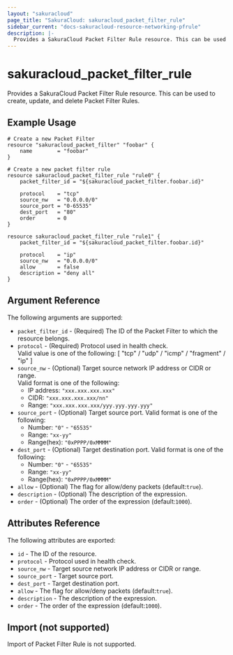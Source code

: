 ```yaml
---
layout: "sakuracloud"
page_title: "SakuraCloud: sakuracloud_packet_filter_rule"
sidebar_current: "docs-sakuracloud-resource-networking-pfrule"
description: |-
  Provides a SakuraCloud Packet Filter Rule resource. This can be used to create, update, and delete Packet Filter Rules.
---
```


# sakuracloud\_packet\_filter\_rule

Provides a SakuraCloud Packet Filter Rule resource. This can be used to create, update, and delete Packet Filter Rules.

## Example Usage

```hcl
# Create a new Packet Filter
resource "sakuracloud_packet_filter" "foobar" {
    name        = "foobar"
}

# Create a new packet filter rule
resource sakuracloud_packet_filter_rule "rule0" {
    packet_filter_id = "${sakuracloud_packet_filter.foobar.id}"

 	protocol    = "tcp"
	source_nw   = "0.0.0.0/0"
	source_port = "0-65535"
	dest_port   = "80"
	order       = 0
}

resource sakuracloud_packet_filter_rule "rule1" {
    packet_filter_id = "${sakuracloud_packet_filter.foobar.id}"

	protocol    = "ip"
	source_nw   = "0.0.0.0/0"
	allow       = false
	description = "deny all"
}

```

## Argument Reference

The following arguments are supported:

* `packet_filter_id` - (Required) The ID of the Packet Filter to which the resource belongs.
* `protocol` - (Required) Protocol used in health check.  
Valid value is one of the following: [ "tcp" / "udp" / "icmp" / "fragment" / "ip" ]
* `source_nw` - (Optional) Target source network IP address or CIDR or range.  
Valid format is one of the following:   
  * IP address: `"xxx.xxx.xxx.xxx"`
  * CIDR: `"xxx.xxx.xxx.xxx/nn"`
  * Range: `"xxx.xxx.xxx.xxx/yyy.yyy.yyy.yyy"`
* `source_port` - (Optional) Target source port.
Valid format is one of the following:
  * Number: `"0"` - `"65535"`
  * Range: `"xx-yy"`
  * Range(hex): `"0xPPPP/0xMMMM"`
* `dest_port` - (Optional) Target destination port.
Valid format is one of the following:
  * Number: `"0"` - `"65535"`
  * Range: `"xx-yy"`
  * Range(hex): `"0xPPPP/0xMMMM"`
* `allow` - (Optional) The flag for allow/deny packets (default:`true`).
* `description` - (Optional) The description of the expression.
* `order` - (Optional) The order of the expression (default:`1000`).

## Attributes Reference

The following attributes are exported:

* `id` - The ID of the resource.
* `protocol` - Protocol used in health check.  
* `source_nw` - Target source network IP address or CIDR or range.  
* `source_port` - Target source port.
* `dest_port` - Target destination port.
* `allow` - The flag for allow/deny packets (default:`true`).
* `description` - The description of the expression.
* `order` - The order of the expression (default:`1000`).


## Import (not supported)

Import of Packet Filter Rule is not supported.
